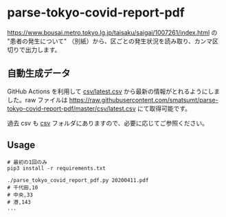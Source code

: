 # parse-tokyo-covid-report-pdf

https://www.bousai.metro.tokyo.lg.jp/taisaku/saigai/1007261/index.html の "患者の発生について" （別紙）から、区ごとの発生状況を読み取り、カンマ区切りで出力します。

## 自動生成データ

GitHub Actions を利用して [csv/latest.csv](csv/latest.csv) から最新の情報がとれるようにしました。raw ファイルは https://raw.githubusercontent.com/smatsumt/parse-tokyo-covid-report-pdf/master/csv/latest.csv にて取得可能です。

過去 csv も [csv](csv) フォルダにありますので、必要に応じてご参照ください。

## Usage

```shell script
# 最初の1回のみ
pip3 install -r requirements.txt
```

```
./parse_tokyo_covid_report_pdf.py 20200411.pdf
# 千代田,10
# 中央,33
# 港,143
...
```
